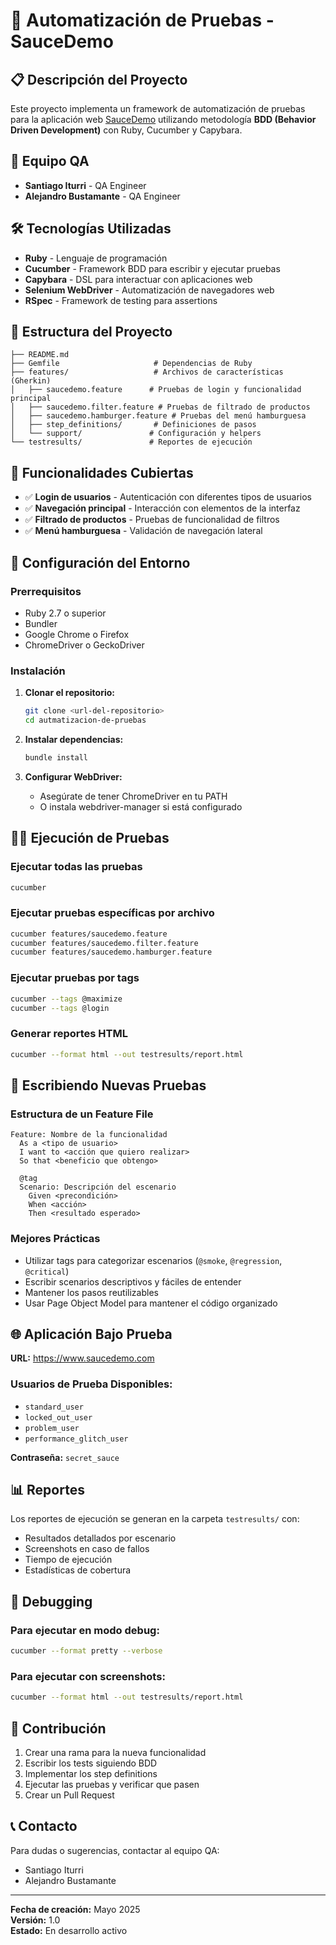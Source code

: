 # 🧪 Automatización de Pruebas - SauceDemo

## 📋 Descripción del Proyecto

Este proyecto implementa un framework de automatización de pruebas para la aplicación web [SauceDemo](https://www.saucedemo.com) utilizando metodología **BDD (Behavior Driven Development)** con Ruby, Cucumber y Capybara.

## 👥 Equipo QA

- **Santiago Iturri** - QA Engineer
- **Alejandro Bustamante** - QA Engineer

## 🛠️ Tecnologías Utilizadas

- **Ruby** - Lenguaje de programación
- **Cucumber** - Framework BDD para escribir y ejecutar pruebas
- **Capybara** - DSL para interactuar con aplicaciones web
- **Selenium WebDriver** - Automatización de navegadores web
- **RSpec** - Framework de testing para assertions

## 📁 Estructura del Proyecto

```
├── README.md
├── Gemfile                     # Dependencias de Ruby
├── features/                   # Archivos de características (Gherkin)
│   ├── saucedemo.feature      # Pruebas de login y funcionalidad principal
│   ├── saucedemo.filter.feature # Pruebas de filtrado de productos
│   ├── saucedemo.hamburger.feature # Pruebas del menú hamburguesa
│   ├── step_definitions/       # Definiciones de pasos
│   └── support/               # Configuración y helpers
└── testresults/               # Reportes de ejecución
```

## 🎯 Funcionalidades Cubiertas

- ✅ **Login de usuarios** - Autenticación con diferentes tipos de usuarios
- ✅ **Navegación principal** - Interacción con elementos de la interfaz
- ✅ **Filtrado de productos** - Pruebas de funcionalidad de filtros
- ✅ **Menú hamburguesa** - Validación de navegación lateral

## 🚀 Configuración del Entorno

### Prerrequisitos

- Ruby 2.7 o superior
- Bundler
- Google Chrome o Firefox
- ChromeDriver o GeckoDriver

### Instalación

1. **Clonar el repositorio:**
   ```bash
   git clone <url-del-repositorio>
   cd autmatizacion-de-pruebas
   ```

2. **Instalar dependencias:**
   ```bash
   bundle install
   ```

3. **Configurar WebDriver:**
   - Asegúrate de tener ChromeDriver en tu PATH
   - O instala webdriver-manager si está configurado

## 🏃‍♂️ Ejecución de Pruebas

### Ejecutar todas las pruebas
```bash
cucumber
```

### Ejecutar pruebas específicas por archivo
```bash
cucumber features/saucedemo.feature
cucumber features/saucedemo.filter.feature
cucumber features/saucedemo.hamburger.feature
```

### Ejecutar pruebas por tags
```bash
cucumber --tags @maximize
cucumber --tags @login
```

### Generar reportes HTML
```bash
cucumber --format html --out testresults/report.html
```

## 📝 Escribiendo Nuevas Pruebas

### Estructura de un Feature File

```gherkin
Feature: Nombre de la funcionalidad
  As a <tipo de usuario>
  I want to <acción que quiero realizar>
  So that <beneficio que obtengo>

  @tag
  Scenario: Descripción del escenario
    Given <precondición>
    When <acción>
    Then <resultado esperado>
```

### Mejores Prácticas

- Utilizar tags para categorizar escenarios (`@smoke`, `@regression`, `@critical`)
- Escribir scenarios descriptivos y fáciles de entender
- Mantener los pasos reutilizables
- Usar Page Object Model para mantener el código organizado

## 🌐 Aplicación Bajo Prueba

**URL:** https://www.saucedemo.com

### Usuarios de Prueba Disponibles:
- `standard_user`
- `locked_out_user`
- `problem_user`
- `performance_glitch_user`

**Contraseña:** `secret_sauce`

## 📊 Reportes

Los reportes de ejecución se generan en la carpeta `testresults/` con:
- Resultados detallados por escenario
- Screenshots en caso de fallos
- Tiempo de ejecución
- Estadísticas de cobertura

## 🐛 Debugging

### Para ejecutar en modo debug:
```bash
cucumber --format pretty --verbose
```

### Para ejecutar con screenshots:
```bash
cucumber --format html --out testresults/report.html
```

## 🤝 Contribución

1. Crear una rama para la nueva funcionalidad
2. Escribir los tests siguiendo BDD
3. Implementar los step definitions
4. Ejecutar las pruebas y verificar que pasen
5. Crear un Pull Request

## 📞 Contacto

Para dudas o sugerencias, contactar al equipo QA:
- Santiago Iturri
- Alejandro Bustamante

---

**Fecha de creación:** Mayo 2025  
**Versión:** 1.0  
**Estado:** En desarrollo activo
